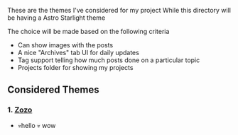 These are the themes I've considered for my project
While this directory will be having a Astro Starlight theme

The choice will be made based on the following criteria
- Can show images with the posts
- A nice "Archives" tab UI for daily updates
- Tag support telling how much posts done on a particular topic
- Projects folder for showing my projects

## Considered Themes

### 1. [Zozo](https://astro-blog-zozo.pages.dev/about)
- 💀hello 💀 wow